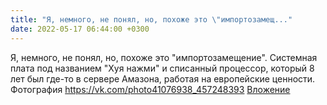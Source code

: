 ```yaml
---
title: "Я, немного, не понял, но, похоже это \"импортозамещ..."
date: 2022-05-17 06:44:00 +0300
---
```


Я, немного, не понял, но, похоже это "импортозамещение". Системная плата под названием "Хуя нажми" и списанный процессор, который 8 лет был где-то в сервере Амазона, работая на европейские ценности.
Фотография
<a class="vk-attach" href="https://vk.com/photo41076938_457248393">https://vk.com/photo41076938_457248393</a>
<a class="vk-attach" href="https://vk.com/photo41076938_457248393">Вложение</a>
